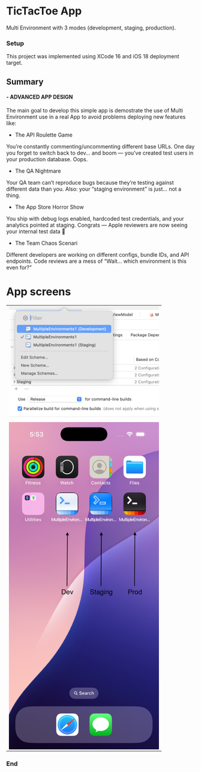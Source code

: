 
# TicTacToe App

Multi Environment with 3 modes (development, staging, production).

### Setup
This project was implemented using XCode 16 and iOS 18 deployment target.


## Summary

#### - ADVANCED APP DESIGN
The main goal to develop this simple app is demostrate the use of  Multi Environment use in a real App to avoid problems deploying new  features like:

* The API Roulette Game
  
You’re constantly commenting/uncommenting different base URLs. One day you forget to switch back to dev… and boom — you’ve created test users in your production database. Oops.

* The QA Nightmare
  
Your QA team can’t reproduce bugs because they’re testing against different data than you. Also: your “staging environment” is just… not a thing.

* The App Store Horror Show
  
You ship with debug logs enabled, hardcoded test credentials, and your analytics pointed at staging. Congrats — Apple reviewers are now seeing your internal test data 😬

* The Team Chaos Scenari
  
Different developers are working on different configs, bundle IDs, and API endpoints. Code reviews are a mess of “Wait… which environment is this even for?”


# App screens

<table style="width:100%">
  <tr>
    <td><img src="Screenshots/1.png" alt="drawing" width="400" heigh="867" align="center"/></th>
  </tr>
  <tr>
    <td><img src="Screenshots/2.png" alt="drawing" width="400" heigh="867" align="center"/></th>
  </tr>
</table>


### End
